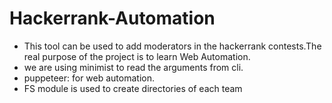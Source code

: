 # Hackerrank-Automation

- This tool can be used to add moderators in the hackerrank contests.The real purpose of the project is to learn Web Automation.
- we are using minimist to read the arguments from cli.
- puppeteer: for web automation.
- FS module is used to create directories of each team

